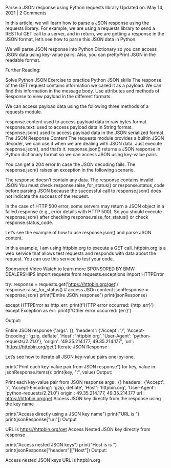 Parse a JSON response using Python requests library
Updated on: May 14, 2021 | 2 Comments

In this article, we will learn how to parse a JSON response using the requests library. For example, we are using a requests library to send a RESTful GET call to a server, and in return, we are getting a response in the JSON format, let’s see how to parse this JSON data in Python.

We will parse JSON response into Python Dictionary so you can access JSON data using key-value pairs. Also, you can prettyPrint JSON in the readable format.

Further Reading:

Solve Python JSON Exercise to practice Python JSON skills
The response of the GET request contains information we called it as a payload. We can find this information in the message body. Use attributes and methods of Response to view payload in the different formats.


We can access payload data using the following three methods of a requests module.

response.content used to access payload data in raw bytes format.
response.text: used to access payload data in String format.
response.json() used to access payload data in the JSON serialized format.
The JSON Response Content
The requests module provides a builtin JSON decoder, we can use it when we are dealing with JSON data. Just execute response.json(), and that’s it. response.json() returns a JSON response in Python dictionary format so we can access JSON using key-value pairs.

You can get a 204 error In case the JSON decoding fails. The response.json() raises an exception in the following scenario.


The response doesn’t contain any data.
The response contains invalid JSON
You must check response.raise_for_status() or response.status_code before parsing JSON because the successful call to response.json() does not indicate the success of the request.

In the case of HTTP 500 error, some servers may return a JSON object in a failed response (e.g., error details with HTTP 500). So you should execute response.json() after checking response.raise_for_status() or check response.status_code.

Let’s see the example of how to use response.json() and parse JSON content.

In this example, I am using httpbin.org to execute a GET call. httpbin.org  is a web service that allows test requests and responds with data about the request. You can use this service to test your code.


Sponsored Video
Watch to learn more
SPONSORED BY BMW: DEALERSHIPS
import requests
from requests.exceptions import HTTPError

try:
    response = requests.get('https://httpbin.org/get')
    response.raise_for_status()
    # access JSOn content
    jsonResponse = response.json()
    print("Entire JSON response")
    print(jsonResponse)

except HTTPError as http_err:
    print(f'HTTP error occurred: {http_err}')
except Exception as err:
    print(f'Other error occurred: {err}')

Output:

Entire JSON response
{'args': {}, 'headers': {'Accept': '*/*', 'Accept-Encoding': 'gzip, deflate', 'Host': 'httpbin.org', 'User-Agent': 'python-requests/2.21.0'}, 'origin': '49.35.214.177, 49.35.214.177', 'url': 'https://httpbin.org/get'}
Iterate JSON Response

Let’s see how to iterate all JSON key-value pairs one-by-one.

print("Print each key-value pair from JSON response")
    for key, value in jsonResponse.items():
        print(key, ":", value)
Output:

Print each key-value pair from JSON response
args : {}
headers : {'Accept': '*/*', 'Accept-Encoding': 'gzip, deflate', 'Host': 'httpbin.org', 'User-Agent': 'python-requests/2.21.0'}
origin : 49.35.214.177, 49.35.214.177
url : https://httpbin.org/get
Access JSON key directly from the response using the key name

print("Access directly using a JSON key name")
print("URL is ")
print(jsonResponse["url"])
Output

URL is 
https://httpbin.org/get
Access Nested JSON key directly from response

print("Access nested JSON keys")
print("Host is is ")
print(jsonResponse["headers"]["Host"])
Output:

Access nested JSON keys
URL is 
httpbin.org

